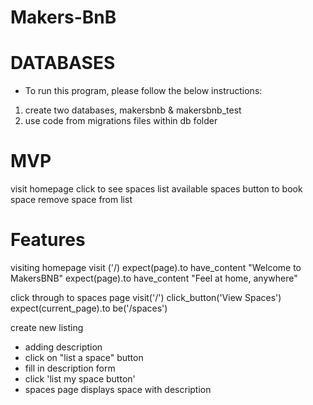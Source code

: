 # Makers-BnB

# DATABASES
- To run this program, please follow the below instructions:
1. create two databases, makersbnb & makersbnb_test
2. use code from migrations files within db folder

# MVP

visit homepage
click to see spaces
list available spaces
button to book space
remove space from list

# Features
visiting homepage
visit ('/)
expect(page).to have_content "Welcome to MakersBNB"
expect(page).to have_content "Feel at home, anywhere"

click through to spaces page
visit('/')
click_button('View Spaces')
expect(current_page).to be('/spaces')

create new listing 
- adding description 
- click on "list a space" button 
- fill in description form
- click 'list my space button'
- spaces page displays space with description 